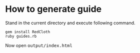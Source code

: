 # How to generate guide

Stand in the current directory and execute following command.

    gem install RedCloth
    ruby guides.rb

Now open <tt>output/index.html</tt>
